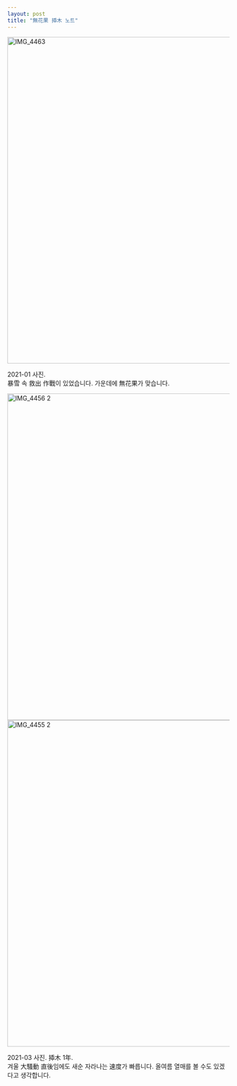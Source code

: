 ```yaml
---
layout: post
title: "無花果 揷木 노트"
---
```


<img width="740px" alt="IMG_4463" src="https://user-images.githubusercontent.com/81041256/111928164-36264e00-8af6-11eb-8f27-7d6a38c46efd.jpg">

2021-01 사진. <br/>
暴雪 속 救出 作戰이 있었습니다. 가운데에 無花果가 맞습니다.

<img width="740px" alt="IMG_4456 2" src="https://user-images.githubusercontent.com/81041256/111927635-ccf20b00-8af4-11eb-8bec-9f90bccccdc8.jpg">

<img width="740px" alt="IMG_4455 2" src="https://user-images.githubusercontent.com/81041256/111927630-c82d5700-8af4-11eb-9059-9fa7dc3a1b0f.jpg">

2021-03 사진. 揷木 1年. <br/>
겨울 大騷動 直後임에도 새순 자라나는 速度가 빠릅니다. 올여름 열매를 볼 수도 있겠다고 생각합니다.

